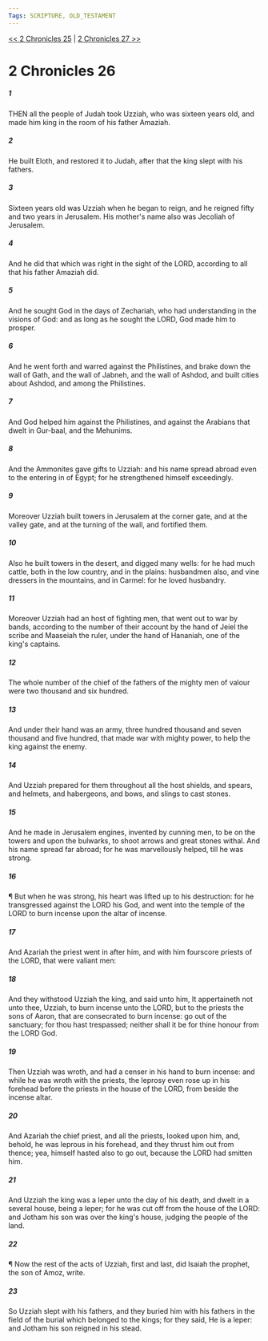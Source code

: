 ```yaml
---
Tags: SCRIPTURE, OLD_TESTAMENT
---
```


[<< 2 Chronicles 25](OLD_TESTAMENT/14_2_Chronicles/2_Chronicles_25.md) | [2 Chronicles 27 >>](OLD_TESTAMENT/14_2_Chronicles/2_Chronicles_27.md)

# 2 Chronicles 26

##### 1

THEN all the people of Judah took Uzziah, who was sixteen years old, and made him king in the room of his father Amaziah.

##### 2

He built Eloth, and restored it to Judah, after that the king slept with his fathers.

##### 3

Sixteen years old was Uzziah when he began to reign, and he reigned fifty and two years in Jerusalem. His mother's name also was Jecoliah of Jerusalem.

##### 4

And he did that which was right in the sight of the LORD, according to all that his father Amaziah did.

##### 5

And he sought God in the days of Zechariah, who had understanding in the visions of God: and as long as he sought the LORD, God made him to prosper.

##### 6

And he went forth and warred against the Philistines, and brake down the wall of Gath, and the wall of Jabneh, and the wall of Ashdod, and built cities about Ashdod, and among the Philistines.

##### 7

And God helped him against the Philistines, and against the Arabians that dwelt in Gur-baal, and the Mehunims.

##### 8

And the Ammonites gave gifts to Uzziah: and his name spread abroad even to the entering in of Egypt; for he strengthened himself exceedingly.

##### 9

Moreover Uzziah built towers in Jerusalem at the corner gate, and at the valley gate, and at the turning of the wall, and fortified them.

##### 10

Also he built towers in the desert, and digged many wells: for he had much cattle, both in the low country, and in the plains: husbandmen also, and vine dressers in the mountains, and in Carmel: for he loved husbandry.

##### 11

Moreover Uzziah had an host of fighting men, that went out to war by bands, according to the number of their account by the hand of Jeiel the scribe and Maaseiah the ruler, under the hand of Hananiah, one of the king's captains.

##### 12

The whole number of the chief of the fathers of the mighty men of valour were two thousand and six hundred.

##### 13

And under their hand was an army, three hundred thousand and seven thousand and five hundred, that made war with mighty power, to help the king against the enemy.

##### 14

And Uzziah prepared for them throughout all the host shields, and spears, and helmets, and habergeons, and bows, and slings to cast stones.

##### 15

And he made in Jerusalem engines, invented by cunning men, to be on the towers and upon the bulwarks, to shoot arrows and great stones withal. And his name spread far abroad; for he was marvellously helped, till he was strong.

##### 16

¶ But when he was strong, his heart was lifted up to his destruction: for he transgressed against the LORD his God, and went into the temple of the LORD to burn incense upon the altar of incense.

##### 17

And Azariah the priest went in after him, and with him fourscore priests of the LORD, that were valiant men:

##### 18

And they withstood Uzziah the king, and said unto him, It appertaineth not unto thee, Uzziah, to burn incense unto the LORD, but to the priests the sons of Aaron, that are consecrated to burn incense: go out of the sanctuary; for thou hast trespassed; neither shall it be for thine honour from the LORD God.

##### 19

Then Uzziah was wroth, and had a censer in his hand to burn incense: and while he was wroth with the priests, the leprosy even rose up in his forehead before the priests in the house of the LORD, from beside the incense altar.

##### 20

And Azariah the chief priest, and all the priests, looked upon him, and, behold, he was leprous in his forehead, and they thrust him out from thence; yea, himself hasted also to go out, because the LORD had smitten him.

##### 21

And Uzziah the king was a leper unto the day of his death, and dwelt in a several house, being a leper; for he was cut off from the house of the LORD: and Jotham his son was over the king's house, judging the people of the land.

##### 22

¶ Now the rest of the acts of Uzziah, first and last, did Isaiah the prophet, the son of Amoz, write.

##### 23

So Uzziah slept with his fathers, and they buried him with his fathers in the field of the burial which belonged to the kings; for they said, He is a leper: and Jotham his son reigned in his stead.
